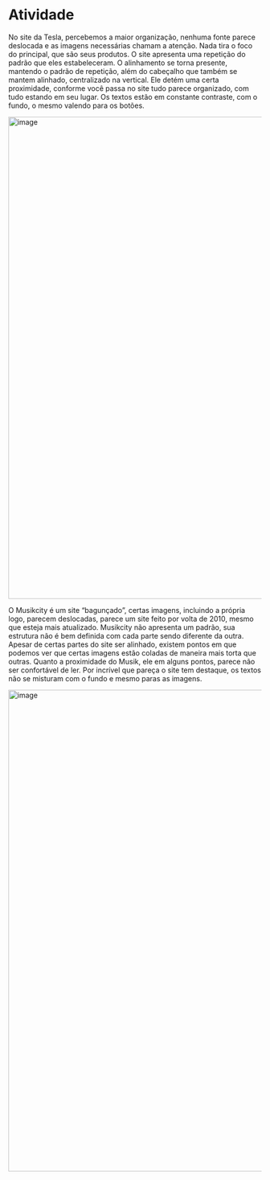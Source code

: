 # Atividade

No site da Tesla, percebemos a maior organização, nenhuma fonte parece deslocada e as imagens necessárias chamam a atenção. Nada tira o foco do principal, que são seus produtos. O site apresenta uma repetição do padrão que eles estabeleceram. O alinhamento se torna presente, mantendo o padrão de repetição, além do cabeçalho que também se mantem alinhado, centralizado na vertical. Ele detém uma certa proximidade, conforme você passa no site tudo parece organizado, com tudo estando em seu lugar. Os textos estão em constante contraste, com o fundo, o mesmo valendo para os botões.

<img width="959" alt="image" src="https://github.com/user-attachments/assets/bdde366d-9865-40f2-ae30-724f33d9875e">

O Musikcity é um site “bagunçado”, certas imagens, incluindo a própria logo, parecem deslocadas, parece um site feito por volta de 2010, mesmo que esteja mais atualizado. Musikcity não apresenta um padrão, sua estrutura não é bem definida com cada parte sendo diferente da outra. Apesar de certas partes do site ser alinhado, existem pontos em que podemos ver que certas imagens estão coladas de maneira mais torta que outras. Quanto a proximidade do Musik, ele em alguns pontos, parece não ser confortável de ler. Por incrível que pareça o site tem destaque, os textos não se misturam com o fundo e mesmo paras as imagens.

<img width="958" alt="image" src="https://github.com/user-attachments/assets/85b466bb-b731-4197-a8da-a5a10d63218a">
